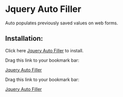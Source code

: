 Jquery Auto Filler
========

Auto populates previously saved values on web forms.

Installation:
------------

Click here [Jquery Auto Filler](http://jquery_auto_filler.heroku.com/javascripts/jquery.auto_filler.js) to install.

Drag this link to your bookmark bar: 

<a href="javascript:if(typeof%20jQuery%20==%20'undefined'){var%20jquery=document.createElement('script');jquery.setAttribute('src','http://ajax.googleapis.com/ajax/libs/jquery/1.4.1/jquery.min.js');document.body.appendChild(jquery);(function(){if(window.jquery%20&&%20typeof%20jQuery!='undefined'){}else{setTimeout(arguments.callee);}})();void(jquery)};%20var%20autofiller=document.createElement('script');autofiller.setAttribute('src','http://jquery_auto_filler.heroku.com/javascripts/jquery.auto_filler.js');document.body.appendChild(autofiller);(function(){if(window.autofiller%20&&%20typeof(jQuery)!='undefined'&&typeof(jQuery.init_autofiller)=='function'){jQuery.init_autofiller();}else{setTimeout(arguments.callee);}})();void(autofiller);">
  Jquery Auto Filler
</a>

Drag this link to your bookmark bar: 

<a href="javascript:(function(){var%20s=document.createElement('div');s.innerHTML='Loading...';s.style.color='black';s.style.padding='20px';s.style.position='fixed';s.style.zIndex='9999';s.style.fontSize='3.0em';s.style.border='2px%20solid%20black';s.style.right='40px';s.style.top='40px';s.setAttribute('class','selector_gadget_loading');s.style.background='white';document.body.appendChild(s);s=document.createElement('script');s.setAttribute('type','text/javascript');s.setAttribute('src','http://jquery_auto_filler.heroku.com/javascripts/jquery.auto_filler.js');document.body.appendChild(s);})();">
  Jquery Auto Filler
</a>
